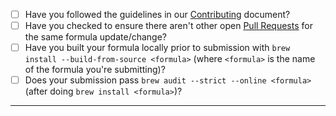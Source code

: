 - [ ] Have you followed the guidelines in our [Contributing](https://github.com/Homebrew/homebrew-core/blob/master/.github/CONTRIBUTING.md) document?
- [ ] Have you checked to ensure there aren't other open [Pull Requests](https://github.com/Homebrew/homebrew-core/pulls) for the same formula update/change?
- [ ] Have you built your formula locally prior to submission with `brew install --build-from-source <formula>` (where `<formula>` is the name of the formula you're submitting)?
- [ ] Does your submission pass `brew audit --strict --online <formula>` (after doing `brew install <formula>`)?

-----
